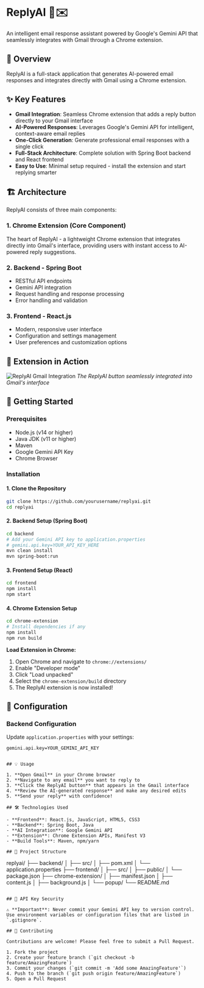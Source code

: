 # ReplyAI 🤖✉️

An intelligent email response assistant powered by Google's Gemini API that seamlessly integrates with Gmail through a Chrome extension.

## 🌟 Overview

ReplyAI is a full-stack application that generates AI-powered email responses and integrates directly with Gmail using a Chrome extension.

## ✨ Key Features

- **Gmail Integration**: Seamless Chrome extension that adds a reply button directly to your Gmail interface
- **AI-Powered Responses**: Leverages Google's Gemini API for intelligent, context-aware email replies
- **One-Click Generation**: Generate professional email responses with a single click
- **Full-Stack Architecture**: Complete solution with Spring Boot backend and React frontend
- **Easy to Use**: Minimal setup required - install the extension and start replying smarter

## 🏗️ Architecture

ReplyAI consists of three main components:

### 1. **Chrome Extension** (Core Component)

The heart of ReplyAI - a lightweight Chrome extension that integrates directly into Gmail's interface, providing users with instant access to AI-powered reply suggestions.

### 2. **Backend - Spring Boot**

- RESTful API endpoints
- Gemini API integration
- Request handling and response processing
- Error handling and validation

### 3. **Frontend - React.js**

- Modern, responsive user interface
- Configuration and settings management
- User preferences and customization options

## 📸 Extension in Action

<!-- Add your screenshot here -->

![ReplyAI Gmail Integration](path/to/your/screenshot.png)
_The ReplyAI button seamlessly integrated into Gmail's interface_

## 🚀 Getting Started

### Prerequisites

- Node.js (v14 or higher)
- Java JDK (v11 or higher)
- Maven
- Google Gemini API Key
- Chrome Browser

### Installation

#### 1. Clone the Repository

```bash
git clone https://github.com/yourusername/replyai.git
cd replyai
```

#### 2. Backend Setup (Spring Boot)

```bash
cd backend
# Add your Gemini API key to application.properties
# gemini.api.key=YOUR_API_KEY_HERE
mvn clean install
mvn spring-boot:run
```

#### 3. Frontend Setup (React)

```bash
cd frontend
npm install
npm start
```

#### 4. Chrome Extension Setup

```bash
cd chrome-extension
# Install dependencies if any
npm install
npm run build
```

**Load Extension in Chrome:**

1. Open Chrome and navigate to `chrome://extensions/`
2. Enable "Developer mode"
3. Click "Load unpacked"
4. Select the `chrome-extension/build` directory
5. The ReplyAI extension is now installed!

## 🔧 Configuration

### Backend Configuration

Update `application.properties` with your settings:

```properties
gemini.api.key=YOUR_GEMINI_API_KEY


## 💡 Usage

1. **Open Gmail** in your Chrome browser
2. **Navigate to any email** you want to reply to
3. **Click the ReplyAI button** that appears in the Gmail interface
4. **Review the AI-generated response** and make any desired edits
5. **Send your reply** with confidence!

## 🛠️ Technologies Used

- **Frontend**: React.js, JavaScript, HTML5, CSS3
- **Backend**: Spring Boot, Java
- **AI Integration**: Google Gemini API
- **Extension**: Chrome Extension APIs, Manifest V3
- **Build Tools**: Maven, npm/yarn

## 📂 Project Structure

```

replyai/
├── backend/
│ ├── src/
│ ├── pom.xml
│ └── application.properties
├── frontend/
│ ├── src/
│ ├── public/
│ └── package.json
├── chrome-extension/
│ ├── manifest.json
│ ├── content.js
│ ├── background.js
│ └── popup/
└── README.md

```

## 🔐 API Key Security

⚠️ **Important**: Never commit your Gemini API key to version control. Use environment variables or configuration files that are listed in `.gitignore`.

## 🤝 Contributing

Contributions are welcome! Please feel free to submit a Pull Request.

1. Fork the project
2. Create your feature branch (`git checkout -b feature/AmazingFeature`)
3. Commit your changes (`git commit -m 'Add some AmazingFeature'`)
4. Push to the branch (`git push origin feature/AmazingFeature`)
5. Open a Pull Request
```

